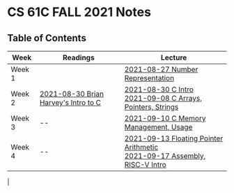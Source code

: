 # CS 61C FALL 2021 Notes
## Table of Contents

| Week | Readings | Lecture |
| - | - | - |
| Week 1 | | [2021-08-27 Number Representation](./week-1/2021-08-27_Number_Representation.md) |
| Week 2 | [2021-08-30 Brian Harvey's Intro to C](./week-2/2021-08-30_Brian_Harvey_Intro_To_C.md) | [2021-08-30 C Intro](./week-2/2021-08-30_C_Intro.md) <br> [2021-09-08 C Arrays, Pointers, Strings](./week-2/2021-09-03_C_Arrays_Pointers_Strings.md) |
| Week 3 | -- | [2021-09-10 C Memory Management, Usage](./week-3/2021-09-10_C_Memory_Management_Usage.md) |
| Week 4 | -- | [2021-09-13 Floating Pointer Arithmetic](./week-4/2021-09-13_Floating_Pointer_Arithmetic.md) <br> [2021-09-17 Assembly, RISC-V Intro](./week-4/2021-09-17_Assembly_RISC_V.md)
|